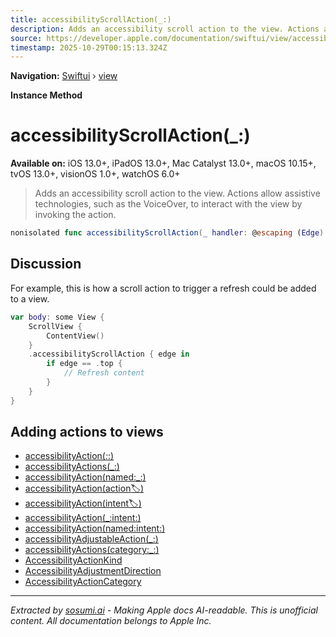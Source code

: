 ```yaml
---
title: accessibilityScrollAction(_:)
description: Adds an accessibility scroll action to the view. Actions allow assistive technologies, such as the VoiceOver, to interact with the view by invoking the action.
source: https://developer.apple.com/documentation/swiftui/view/accessibilityscrollaction(_:)
timestamp: 2025-10-29T00:15:13.324Z
---
```


**Navigation:** [Swiftui](/documentation/swiftui) › [view](/documentation/swiftui/view)

**Instance Method**

# accessibilityScrollAction(_:)

**Available on:** iOS 13.0+, iPadOS 13.0+, Mac Catalyst 13.0+, macOS 10.15+, tvOS 13.0+, visionOS 1.0+, watchOS 6.0+

> Adds an accessibility scroll action to the view. Actions allow assistive technologies, such as the VoiceOver, to interact with the view by invoking the action.

```swift
nonisolated func accessibilityScrollAction(_ handler: @escaping (Edge) -> Void) -> ModifiedContent<Self, AccessibilityAttachmentModifier>
```

## Discussion

For example, this is how a scroll action to trigger a refresh could be added to a view.

```swift
var body: some View {
    ScrollView {
        ContentView()
    }
    .accessibilityScrollAction { edge in
        if edge == .top {
            // Refresh content
        }
    }
}
```

## Adding actions to views

- [accessibilityAction(_:_:)](/documentation/swiftui/view/accessibilityaction(_:_:))
- [accessibilityActions(_:)](/documentation/swiftui/view/accessibilityactions(_:))
- [accessibilityAction(named:_:)](/documentation/swiftui/view/accessibilityaction(named:_:))
- [accessibilityAction(action:label:)](/documentation/swiftui/view/accessibilityaction(action:label:))
- [accessibilityAction(intent:label:)](/documentation/swiftui/view/accessibilityaction(intent:label:))
- [accessibilityAction(_:intent:)](/documentation/swiftui/view/accessibilityaction(_:intent:))
- [accessibilityAction(named:intent:)](/documentation/swiftui/view/accessibilityaction(named:intent:))
- [accessibilityAdjustableAction(_:)](/documentation/swiftui/view/accessibilityadjustableaction(_:))
- [accessibilityActions(category:_:)](/documentation/swiftui/view/accessibilityactions(category:_:))
- [AccessibilityActionKind](/documentation/swiftui/accessibilityactionkind)
- [AccessibilityAdjustmentDirection](/documentation/swiftui/accessibilityadjustmentdirection)
- [AccessibilityActionCategory](/documentation/swiftui/accessibilityactioncategory)

---

*Extracted by [sosumi.ai](https://sosumi.ai) - Making Apple docs AI-readable.*
*This is unofficial content. All documentation belongs to Apple Inc.*
